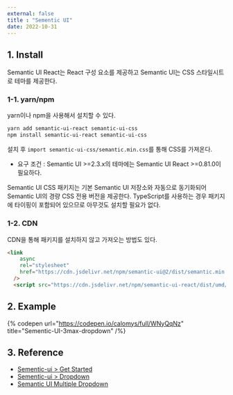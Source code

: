 ```yaml
---
external: false
title : "Sementic UI"
date: 2022-10-31
---
```


## 1. Install

Semantic UI React는 React 구성 요소를 제공하고 Semantic UI는 CSS 스타일시트로 테마를 제공한다.

### 1-1. yarn/npm

yarn이나 npm을 사용해서 설치할 수 있다.

```bash
yarn add semantic-ui-react semantic-ui-css
npm install semantic-ui-react semantic-ui-css
```

설치 후 `import semantic-ui-css/semantic.min.css`를 통해 CSS를 가져온다.

- 요구 조건 : Semantic UI >=2.3.x의 테마에는 Semantic UI React >=0.81.0이 필요하다.

Semantic UI CSS 패키지는 기본 Semantic UI 저장소와 자동으로 동기화되어 Semantic UI의 경량 CSS 전용 버전을 제공한다.
TypeScript를 사용하는 경우 패키지에 타이핑이 포함되어 있으므로 아무것도 설치할 필요가 없다.

### 1-2. CDN

CDN을 통해 패키지를 설치하지 않고 가져오는 방법도 있다.

```html
<link
    async
    rel="stylesheet"
    href="https://cdn.jsdelivr.net/npm/semantic-ui@2/dist/semantic.min.css"
  />
  <script src="https://cdn.jsdelivr.net/npm/semantic-ui-react/dist/umd/semantic-ui-react.min.js"></script>
```

## 2. Example

{% codepen url="https://codepen.io/calomys/full/WNyQqNz" title="Sementic-UI-3max-dropdown" /%}

## 3. Reference

- [Sementic-ui > Get Started](https://react.semantic-ui.com/usage)
- [Sementic-ui > Dropdown](https://react.semantic-ui.com/modules/dropdown/)
- [Semantic UI Multiple Dropdown](https://codepen.io/alexproca/pen/RaKLXm)
